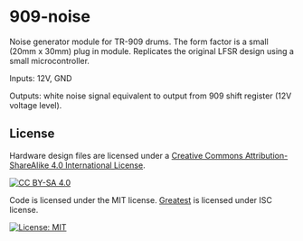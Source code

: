 # 909-noise

Noise generator module for TR-909 drums. The form factor is a small
(20mm x 30mm) plug in module. Replicates the original LFSR design using a small
microcontroller.

Inputs: 12V, GND

Outputs: white noise signal equivalent to output from 909 shift register (12V
voltage level).

## License
Hardware design files are licensed under a [Creative Commons Attribution-ShareAlike 4.0
International License][cc-by-sa].

[![CC BY-SA 4.0][cc-by-sa-image]][cc-by-sa]

Code is licensed under the MIT license.
[Greatest](https://github.com/silentbicycle/greatest) is licensed under ISC license.

[![License: MIT][mit-shield]][mit-link]



[cc-by-sa]: http://creativecommons.org/licenses/by-sa/4.0/
[cc-by-sa-image]: https://licensebuttons.net/l/by-sa/4.0/88x31.png
[cc-by-sa-shield]: https://img.shields.io/badge/License-CC%20BY--SA%204.0-lightgrey.svg
[mit-link]: https://opensource.org/licenses/MIT
[mit-shield]: https://img.shields.io/badge/License-MIT-yellow.svg
